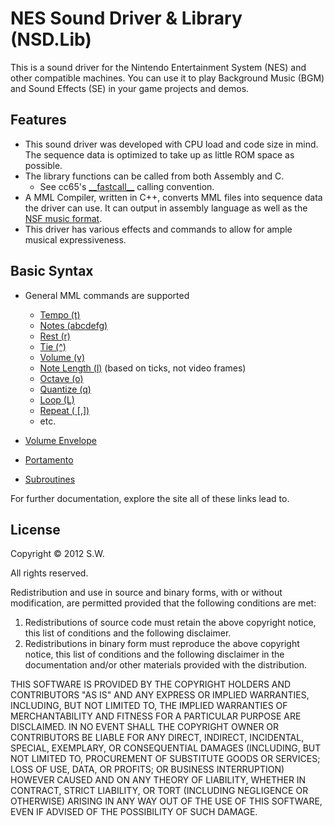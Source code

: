 # NES Sound Driver & Library (NSD.Lib)
This is a sound driver for the Nintendo Entertainment System (NES) and other compatible machines. You can use it to play Background Music (BGM) and Sound Effects (SE) in your game projects and demos.

## Features
- This sound driver was developed with CPU load and code size in mind. The sequence data is optimized to take up as little ROM space as possible.
- The library functions can be called from both Assembly and C.
    - See cc65's [\_\_fastcall\_\_](https://github.com/cc65/wiki/wiki/Parameter-passing-and-calling-conventions#The_fastcall_calling_convention) calling convention.
- A MML Compiler, written in C++, converts MML files into sequence data the driver can use. It can output in assembly language as well as the [NSF music format](http://www.vgmpf.com/Wiki/index.php?title=NSF).
- This driver has various effects and commands to allow for ample musical expressiveness.

## Basic Syntax
- General MML commands are supported
  - [Tempo (t)](http://shaw.la.coocan.jp/nsdl/doc/mml_tempo.html)
  - [Notes (abcdefg)](http://shaw.la.coocan.jp/nsdl/doc/mml_note.html)
  - [Rest (r)](http://shaw.la.coocan.jp/nsdl/doc/mml_rest.html)
  - [Tie (^)](http://shaw.la.coocan.jp/nsdl/doc/mml_tie.html)
  - [Volume (v)](http://shaw.la.coocan.jp/nsdl/doc/mml_volume.html)
  - [Note Length (l)](http://shaw.la.coocan.jp/nsdl/doc/mml_length.html) (based on ticks, not video frames)
  - [Octave (o)](http://shaw.la.coocan.jp/nsdl/doc/mml_octave.html)
  - [Quantize (q)](http://shaw.la.coocan.jp/nsdl/doc/mml_gate.html)
  - [Loop (L)](http://shaw.la.coocan.jp/nsdl/doc/mml_loop.html)
  - [Repeat ( [,])](http://shaw.la.coocan.jp/nsdl/doc/mml_repeatA.html)
  - etc.

- [Volume Envelope](http://shaw.la.coocan.jp/nsdl/doc/mml_envelop.html)
- [Portamento](http://shaw.la.coocan.jp/nsdl/doc/mml_portamento.html)
- [Subroutines](http://shaw.la.coocan.jp/nsdl/doc/mml_sub.html)

For further documentation, explore the site all of these links lead to.

## License
Copyright © 2012 S.W.

All rights reserved.

Redistribution and use in source and binary forms, with or without modification, are permitted provided that the following conditions are met:

1. Redistributions of source code must retain the above copyright notice, this list of conditions and the following disclaimer. 
2. Redistributions in binary form must reproduce the above copyright notice, this list of conditions and the following disclaimer in the documentation and/or other materials provided with the distribution. 

THIS SOFTWARE IS PROVIDED BY THE COPYRIGHT HOLDERS AND CONTRIBUTORS "AS IS" AND ANY EXPRESS OR IMPLIED WARRANTIES, INCLUDING, BUT NOT LIMITED TO, THE IMPLIED WARRANTIES OF MERCHANTABILITY AND FITNESS FOR A PARTICULAR PURPOSE ARE DISCLAIMED. IN NO EVENT SHALL THE COPYRIGHT OWNER OR CONTRIBUTORS BE LIABLE FOR ANY DIRECT, INDIRECT, INCIDENTAL, SPECIAL, EXEMPLARY, OR CONSEQUENTIAL DAMAGES (INCLUDING, BUT NOT LIMITED TO, PROCUREMENT OF SUBSTITUTE GOODS OR SERVICES; LOSS OF USE, DATA, OR PROFITS; OR BUSINESS INTERRUPTION) HOWEVER CAUSED AND ON ANY THEORY OF LIABILITY, WHETHER IN CONTRACT, STRICT LIABILITY, OR TORT (INCLUDING NEGLIGENCE OR OTHERWISE) ARISING IN ANY WAY OUT OF THE USE OF THIS SOFTWARE, EVEN IF ADVISED OF THE POSSIBILITY OF SUCH DAMAGE. 
